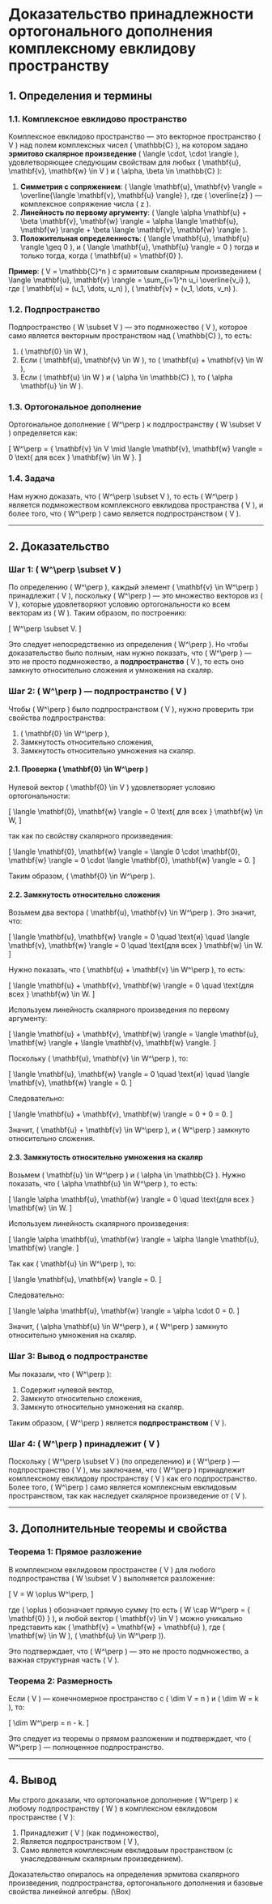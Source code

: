 # Доказательство принадлежности ортогонального дополнения комплексному евклидову пространству

## 1. Определения и термины

### 1.1. Комплексное евклидово пространство
Комплексное евклидово пространство — это векторное пространство \( V \) над полем комплексных чисел \( \mathbb{C} \), на котором задано **эрмитово скалярное произведение** \( \langle \cdot, \cdot \rangle \), удовлетворяющее следующим свойствам для любых \( \mathbf{u}, \mathbf{v}, \mathbf{w} \in V \) и \( \alpha, \beta \in \mathbb{C} \):

1. **Симметрия с сопряжением**: \( \langle \mathbf{u}, \mathbf{v} \rangle = \overline{\langle \mathbf{v}, \mathbf{u} \rangle} \), где \( \overline{z} \) — комплексное сопряжение числа \( z \).
2. **Линейность по первому аргументу**: \( \langle \alpha \mathbf{u} + \beta \mathbf{v}, \mathbf{w} \rangle = \alpha \langle \mathbf{u}, \mathbf{w} \rangle + \beta \langle \mathbf{v}, \mathbf{w} \rangle \).
3. **Положительная определенность**: \( \langle \mathbf{u}, \mathbf{u} \rangle \geq 0 \), и \( \langle \mathbf{u}, \mathbf{u} \rangle = 0 \) тогда и только тогда, когда \( \mathbf{u} = \mathbf{0} \).

**Пример**: \( V = \mathbb{C}^n \) с эрмитовым скалярным произведением \( \langle \mathbf{u}, \mathbf{v} \rangle = \sum_{i=1}^n u_i \overline{v_i} \), где \( \mathbf{u} = (u_1, \dots, u_n) \), \( \mathbf{v} = (v_1, \dots, v_n) \).

### 1.2. Подпространство
Подпространство \( W \subset V \) — это подмножество \( V \), которое само является векторным пространством над \( \mathbb{C} \), то есть:

1. \( \mathbf{0} \in W \),
2. Если \( \mathbf{u}, \mathbf{v} \in W \), то \( \mathbf{u} + \mathbf{v} \in W \),
3. Если \( \mathbf{u} \in W \) и \( \alpha \in \mathbb{C} \), то \( \alpha \mathbf{u} \in W \).

### 1.3. Ортогональное дополнение
Ортогональное дополнение \( W^\perp \) к подпространству \( W \subset V \) определяется как:

\[
W^\perp = \{ \mathbf{v} \in V \mid \langle \mathbf{v}, \mathbf{w} \rangle = 0 \text{ для всех } \mathbf{w} \in W \}.
\]

### 1.4. Задача
Нам нужно доказать, что \( W^\perp \subset V \), то есть \( W^\perp \) является подмножеством комплексного евклидова пространства \( V \), и более того, что \( W^\perp \) само является подпространством \( V \).

---

## 2. Доказательство

### Шаг 1: \( W^\perp \subset V \)
По определению \( W^\perp \), каждый элемент \( \mathbf{v} \in W^\perp \) принадлежит \( V \), поскольку \( W^\perp \) — это множество векторов из \( V \), которые удовлетворяют условию ортогональности ко всем векторам из \( W \). Таким образом, по построению:

\[
W^\perp \subset V.
\]

Это следует непосредственно из определения \( W^\perp \). Но чтобы доказательство было полным, нам нужно показать, что \( W^\perp \) — это не просто подмножество, а **подпространство** \( V \), то есть оно замкнуто относительно сложения и умножения на скаляр.

### Шаг 2: \( W^\perp \) — подпространство \( V \)
Чтобы \( W^\perp \) было подпространством \( V \), нужно проверить три свойства подпространства:

1. \( \mathbf{0} \in W^\perp \),
2. Замкнутость относительно сложения,
3. Замкнутость относительно умножения на скаляр.

#### 2.1. Проверка \( \mathbf{0} \in W^\perp \)
Нулевой вектор \( \mathbf{0} \in V \) удовлетворяет условию ортогональности:

\[
\langle \mathbf{0}, \mathbf{w} \rangle = 0 \text{ для всех } \mathbf{w} \in W,
\]

так как по свойству скалярного произведения:

\[
\langle \mathbf{0}, \mathbf{w} \rangle = \langle 0 \cdot \mathbf{0}, \mathbf{w} \rangle = 0 \cdot \langle \mathbf{0}, \mathbf{w} \rangle = 0.
\]

Таким образом, \( \mathbf{0} \in W^\perp \).

#### 2.2. Замкнутость относительно сложения
Возьмем два вектора \( \mathbf{u}, \mathbf{v} \in W^\perp \). Это значит, что:

\[
\langle \mathbf{u}, \mathbf{w} \rangle = 0 \quad \text{и} \quad \langle \mathbf{v}, \mathbf{w} \rangle = 0 \quad \text{для всех } \mathbf{w} \in W.
\]

Нужно показать, что \( \mathbf{u} + \mathbf{v} \in W^\perp \), то есть:

\[
\langle \mathbf{u} + \mathbf{v}, \mathbf{w} \rangle = 0 \quad \text{для всех } \mathbf{w} \in W.
\]

Используем линейность скалярного произведения по первому аргументу:

\[
\langle \mathbf{u} + \mathbf{v}, \mathbf{w} \rangle = \langle \mathbf{u}, \mathbf{w} \rangle + \langle \mathbf{v}, \mathbf{w} \rangle.
\]

Поскольку \( \mathbf{u}, \mathbf{v} \in W^\perp \), то:

\[
\langle \mathbf{u}, \mathbf{w} \rangle = 0 \quad \text{и} \quad \langle \mathbf{v}, \mathbf{w} \rangle = 0.
\]

Следовательно:

\[
\langle \mathbf{u} + \mathbf{v}, \mathbf{w} \rangle = 0 + 0 = 0.
\]

Значит, \( \mathbf{u} + \mathbf{v} \in W^\perp \), и \( W^\perp \) замкнуто относительно сложения.

#### 2.3. Замкнутость относительно умножения на скаляр
Возьмем \( \mathbf{u} \in W^\perp \) и \( \alpha \in \mathbb{C} \). Нужно показать, что \( \alpha \mathbf{u} \in W^\perp \), то есть:

\[
\langle \alpha \mathbf{u}, \mathbf{w} \rangle = 0 \quad \text{для всех } \mathbf{w} \in W.
\]

Используем линейность скалярного произведения:

\[
\langle \alpha \mathbf{u}, \mathbf{w} \rangle = \alpha \langle \mathbf{u}, \mathbf{w} \rangle.
\]

Так как \( \mathbf{u} \in W^\perp \), то:

\[
\langle \mathbf{u}, \mathbf{w} \rangle = 0.
\]

Следовательно:

\[
\langle \alpha \mathbf{u}, \mathbf{w} \rangle = \alpha \cdot 0 = 0.
\]

Значит, \( \alpha \mathbf{u} \in W^\perp \), и \( W^\perp \) замкнуто относительно умножения на скаляр.

### Шаг 3: Вывод о подпространстве
Мы показали, что \( W^\perp \):

1. Содержит нулевой вектор,
2. Замкнуто относительно сложения,
3. Замкнуто относительно умножения на скаляр.

Таким образом, \( W^\perp \) является **подпространством** \( V \).

### Шаг 4: \( W^\perp \) принадлежит \( V \)
Поскольку \( W^\perp \subset V \) (по определению) и \( W^\perp \) — подпространство \( V \), мы заключаем, что \( W^\perp \) принадлежит комплексному евклидову пространству \( V \) как его подпространство. Более того, \( W^\perp \) само является комплексным евклидовым пространством, так как наследует скалярное произведение от \( V \).

---

## 3. Дополнительные теоремы и свойства

### Теорема 1: Прямое разложение
В комплексном евклидовом пространстве \( V \) для любого подпространства \( W \subset V \) выполняется разложение:

\[
V = W \oplus W^\perp,
\]

где \( \oplus \) обозначает прямую сумму (то есть \( W \cap W^\perp = \{ \mathbf{0} \} \), и любой вектор \( \mathbf{v} \in V \) можно уникально представить как \( \mathbf{v} = \mathbf{w} + \mathbf{u} \), где \( \mathbf{w} \in W \), \( \mathbf{u} \in W^\perp \)).

Это подтверждает, что \( W^\perp \) — это не просто подмножество, а важная структурная часть \( V \).

### Теорема 2: Размерность
Если \( V \) — конечномерное пространство с \( \dim V = n \) и \( \dim W = k \), то:

\[
\dim W^\perp = n - k.
\]

Это следует из теоремы о прямом разложении и подтверждает, что \( W^\perp \) — полноценное подпространство.

---

## 4. Вывод
Мы строго доказали, что ортогональное дополнение \( W^\perp \) к любому подпространству \( W \) в комплексном евклидовом пространстве \( V \):

1. Принадлежит \( V \) (как подмножество),
2. Является подпространством \( V \),
3. Само является комплексным евклидовым пространством (с унаследованным скалярным произведением).

Доказательство опиралось на определения эрмитова скалярного произведения, подпространства, ортогонального дополнения и базовые свойства линейной алгебры. \(\Box\)